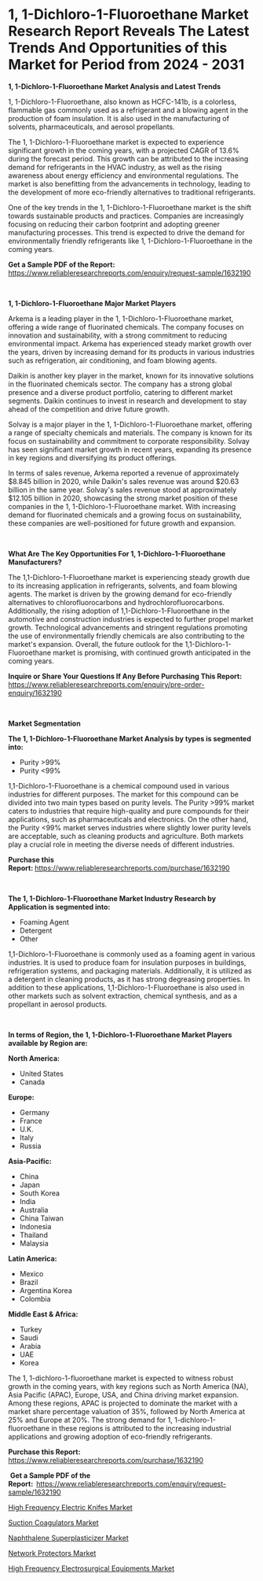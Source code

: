 <p><h1>1, 1-Dichloro-1-Fluoroethane Market Research Report Reveals The Latest Trends And Opportunities of this Market for Period from 2024 - 2031</h1></p><p><strong>1, 1-Dichloro-1-Fluoroethane Market Analysis and Latest Trends</strong></p>
<p><p>1, 1-Dichloro-1-Fluoroethane, also known as HCFC-141b, is a colorless, flammable gas commonly used as a refrigerant and a blowing agent in the production of foam insulation. It is also used in the manufacturing of solvents, pharmaceuticals, and aerosol propellants.</p><p>The 1, 1-Dichloro-1-Fluoroethane market is expected to experience significant growth in the coming years, with a projected CAGR of 13.6% during the forecast period. This growth can be attributed to the increasing demand for refrigerants in the HVAC industry, as well as the rising awareness about energy efficiency and environmental regulations. The market is also benefitting from the advancements in technology, leading to the development of more eco-friendly alternatives to traditional refrigerants.</p><p>One of the key trends in the 1, 1-Dichloro-1-Fluoroethane market is the shift towards sustainable products and practices. Companies are increasingly focusing on reducing their carbon footprint and adopting greener manufacturing processes. This trend is expected to drive the demand for environmentally friendly refrigerants like 1, 1-Dichloro-1-Fluoroethane in the coming years.</p></p>
<p><strong>Get a Sample PDF of the Report:&nbsp;</strong> <a href="https://www.reliableresearchreports.com/enquiry/request-sample/1632190">https://www.reliableresearchreports.com/enquiry/request-sample/1632190</a></p>
<p>&nbsp;</p>
<p><strong>1, 1-Dichloro-1-Fluoroethane Major Market Players</strong></p>
<p><p>Arkema is a leading player in the 1, 1-Dichloro-1-Fluoroethane market, offering a wide range of fluorinated chemicals. The company focuses on innovation and sustainability, with a strong commitment to reducing environmental impact. Arkema has experienced steady market growth over the years, driven by increasing demand for its products in various industries such as refrigeration, air conditioning, and foam blowing agents.</p><p>Daikin is another key player in the market, known for its innovative solutions in the fluorinated chemicals sector. The company has a strong global presence and a diverse product portfolio, catering to different market segments. Daikin continues to invest in research and development to stay ahead of the competition and drive future growth.</p><p>Solvay is a major player in the 1, 1-Dichloro-1-Fluoroethane market, offering a range of specialty chemicals and materials. The company is known for its focus on sustainability and commitment to corporate responsibility. Solvay has seen significant market growth in recent years, expanding its presence in key regions and diversifying its product offerings.</p><p>In terms of sales revenue, Arkema reported a revenue of approximately $8.845 billion in 2020, while Daikin's sales revenue was around $20.63 billion in the same year. Solvay's sales revenue stood at approximately $12.105 billion in 2020, showcasing the strong market position of these companies in the 1, 1-Dichloro-1-Fluoroethane market. With increasing demand for fluorinated chemicals and a growing focus on sustainability, these companies are well-positioned for future growth and expansion.</p></p>
<p>&nbsp;</p>
<p><strong>What Are The Key Opportunities For 1, 1-Dichloro-1-Fluoroethane Manufacturers?</strong></p>
<p><p>The 1,1-Dichloro-1-Fluoroethane market is experiencing steady growth due to its increasing application in refrigerants, solvents, and foam blowing agents. The market is driven by the growing demand for eco-friendly alternatives to chlorofluorocarbons and hydrochlorofluorocarbons. Additionally, the rising adoption of 1,1-Dichloro-1-Fluoroethane in the automotive and construction industries is expected to further propel market growth. Technological advancements and stringent regulations promoting the use of environmentally friendly chemicals are also contributing to the market's expansion. Overall, the future outlook for the 1,1-Dichloro-1-Fluoroethane market is promising, with continued growth anticipated in the coming years.</p></p>
<p><strong>Inquire or Share Your Questions If Any Before Purchasing This Report:</strong> <a href="https://www.reliableresearchreports.com/enquiry/pre-order-enquiry/1632190">https://www.reliableresearchreports.com/enquiry/pre-order-enquiry/1632190</a></p>
<p>&nbsp;</p>
<p><strong>Market Segmentation</strong></p>
<p><strong>The 1, 1-Dichloro-1-Fluoroethane Market Analysis by types is segmented into:</strong></p>
<p><ul><li>Purity >99%</li><li>Purity <99%</li></ul></p>
<p><p>1,1-Dichloro-1-Fluoroethane is a chemical compound used in various industries for different purposes. The market for this compound can be divided into two main types based on purity levels. The Purity >99% market caters to industries that require high-quality and pure compounds for their applications, such as pharmaceuticals and electronics. On the other hand, the Purity <99% market serves industries where slightly lower purity levels are acceptable, such as cleaning products and agriculture. Both markets play a crucial role in meeting the diverse needs of different industries.</p></p>
<p><strong>Purchase this Report:&nbsp;</strong><a href="https://www.reliableresearchreports.com/purchase/1632190">https://www.reliableresearchreports.com/purchase/1632190</a></p>
<p>&nbsp;</p>
<p><strong>The 1, 1-Dichloro-1-Fluoroethane Market Industry Research by Application is segmented into:</strong></p>
<p><ul><li>Foaming Agent</li><li>Detergent</li><li>Other</li></ul></p>
<p><p>1,1-Dichloro-1-Fluoroethane is commonly used as a foaming agent in various industries. It is used to produce foam for insulation purposes in buildings, refrigeration systems, and packaging materials. Additionally, it is utilized as a detergent in cleaning products, as it has strong degreasing properties. In addition to these applications, 1,1-Dichloro-1-Fluoroethane is also used in other markets such as solvent extraction, chemical synthesis, and as a propellant in aerosol products.</p></p>
<p>&nbsp;</p>
<p><strong>In terms of Region, the 1, 1-Dichloro-1-Fluoroethane Market Players available by Region are:</strong></p>
<p>
    <p> <strong> North America: </strong>
        <ul>
            <li>United States</li>
            <li>Canada</li>
        </ul>
        </p> 
    <p> <strong> Europe: </strong>
        <ul>
            <li>Germany</li>
            <li>France</li>
            <li>U.K.</li>
            <li>Italy</li>
            <li>Russia</li>
        </ul>
        </p> 
    <p> <strong> Asia-Pacific: </strong>
        <ul>
            <li>China</li>
            <li>Japan</li>
            <li>South Korea</li>
            <li>India</li>
            <li>Australia</li>
            <li>China Taiwan</li>
            <li>Indonesia</li>
            <li>Thailand</li>
            <li>Malaysia</li>
        </ul>
        </p> 
    <p> <strong> Latin America: </strong>
        <ul>
            <li>Mexico</li>
            <li>Brazil</li>
            <li>Argentina Korea</li>
            <li>Colombia</li>
        </ul>
        </p> 
    <p> <strong> Middle East & Africa: </strong>
        <ul>
            <li>Turkey</li>
            <li>Saudi</li>
            <li>Arabia</li>
            <li>UAE</li>
            <li>Korea</li>
        </ul>
    </p>
    </p>
<p><p>The 1, 1-dichloro-1-fluoroethane market is expected to witness robust growth in the coming years, with key regions such as North America (NA), Asia Pacific (APAC), Europe, USA, and China driving market expansion. Among these regions, APAC is projected to dominate the market with a market share percentage valuation of 35%, followed by North America at 25% and Europe at 20%. The strong demand for 1, 1-dichloro-1-fluoroethane in these regions is attributed to the increasing industrial applications and growing adoption of eco-friendly refrigerants.</p></p>
<p><strong>Purchase this Report: </strong><a href="https://www.reliableresearchreports.com/purchase/1632190">https://www.reliableresearchreports.com/purchase/1632190</a></p>
<p>&nbsp;<strong>Get a Sample PDF of the Report:&nbsp;&nbsp;</strong><a href="https://www.reliableresearchreports.com/enquiry/request-sample/1632190">https://www.reliableresearchreports.com/enquiry/request-sample/1632190</a></p>
<p><strong></strong></p>
<p><p><a href="https://artistic-helicopter-ca9.notion.site/High-Frequency-Electric-Knifes-Market-Research-Report-Provides-thorough-Industry-Overview-which-off-6cc52a4d021d4d96b596b2b613bde2b4">High Frequency Electric Knifes Market</a></p><p><a href="https://picayune-night-cbd.notion.site/Suction-Coagulators-Market-Size-2024-2031-Global-Industrial-Analysis-Key-Geographical-Regions-Ma-340be4aba1c544248040ad84d18b8eff">Suction Coagulators Market</a></p><p><a href="https://view.publitas.com/reportprime-1/naphthalene-superplasticizer-market-analysis-and-market-size-global-industry-overview-market-segmentation-and-forecast-2024-to-2031/">Naphthalene Superplasticizer Market</a></p><p><a href="https://view.publitas.com/reportprime-1/network-protectors-market-size-furnishes-valuable-information-encompassing-market-share-market-trends-and-projections-spanning-from-2024-to-2031/">Network Protectors Market</a></p><p><a href="https://valiant-lunge-8fe.notion.site/High-Frequency-Electrosurgical-Equipments-Market-Size-Growing-and-Forecasted-for-period-from-2024--99f055b27a4b4456904f410914bd79b7">High Frequency Electrosurgical Equipments Market</a></p></p>